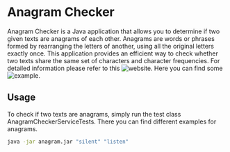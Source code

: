 # Anagram Checker

Anagram Checker is a Java application that allows you to determine if two given texts are anagrams of each other. Anagrams are words or phrases formed by rearranging the letters of another, using all the original letters exactly once. This application provides an efficient way to check whether two texts share the same set of characters and character frequencies.
For detailed information please refer to this  ![website](https://simple.wikipedia.org/wiki/Anagram).
Here you can find some  ![example](https://www.yourdictionary.com/articles/examples-anagrams-functions).


## Usage

To check if two texts are anagrams, simply run the test class AnagramCheckerServiceTests. There you can find
different examples for anagrams.

```bash
java -jar anagram.jar "silent" "listen"